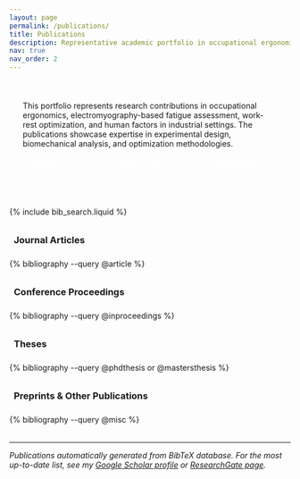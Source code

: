 ```yaml
---
layout: page
permalink: /publications/
title: Publications
description: Representative academic portfolio in occupational ergonomics, biomechanics, and human factors engineering.
nav: true
nav_order: 2
---
```


<!-- _pages/publications.md -->

<div class="publications">

<div class="publication-intro">
  <p>This portfolio represents research contributions in occupational ergonomics, electromyography-based fatigue assessment, work-rest optimization, and human factors in industrial settings. The publications showcase expertise in experimental design, biomechanical analysis, and optimization methodologies.</p>
  
  <div class="publication-stats">
    <div class="stat-item">
      <strong>9</strong> Publications
    </div>
    <div class="stat-item">
      <strong>84+</strong> Citations
    </div>
    <div class="stat-item">
      <strong>1,275+</strong> Reads
    </div>
  </div>
</div>

<!-- Bibsearch Feature -->
{% include bib_search.liquid %}

<h3><i class="fa-solid fa-file-lines"></i> Journal Articles</h3>
<div class="publications-section">
{% bibliography --query @article %}
</div>

<h3><i class="fa-solid fa-users"></i> Conference Proceedings</h3>
<div class="publications-section">
{% bibliography --query @inproceedings %}
</div>

<h3><i class="fa-solid fa-graduation-cap"></i> Theses</h3>
<div class="publications-section">
{% bibliography --query @phdthesis or @mastersthesis %}
</div>

<h3><i class="fa-solid fa-file-text"></i> Preprints & Other Publications</h3>
<div class="publications-section">
{% bibliography --query @misc %}
</div>

</div>

<style>
.publication-intro {
  margin-bottom: 2rem;
  padding: 1.5rem;
  background: var(--global-bg-color);
  border-left: 4px solid var(--global-theme-color);
  border-radius: 0.5rem;
}

.publication-stats {
  display: flex;
  gap: 2rem;
  margin-top: 1rem;
  flex-wrap: wrap;
}

.stat-item {
  text-align: center;
  padding: 0.5rem 1rem;
  background: var(--global-theme-color);
  color: white;
  border-radius: 0.5rem;
  font-size: 0.9rem;
}

.publications-section {
  margin-bottom: 2rem;
}

.publications h3 {
  color: var(--global-theme-color);
  border-bottom: 2px solid var(--global-theme-color);
  padding-bottom: 0.5rem;
  margin-top: 2rem;
  margin-bottom: 1rem;
}

.publications h3 i {
  margin-right: 0.5rem;
}
</style>

<hr/>
<p><em>Publications automatically generated from BibTeX database. For the most up-to-date list, see my <a href="https://scholar.google.com/citations?user=AmtF1MwAAAAJ" target="_blank">Google Scholar profile</a> or <a href="https://www.researchgate.net/profile/Pramiti-Sarker" target="_blank">ResearchGate page</a>.</em></p>
